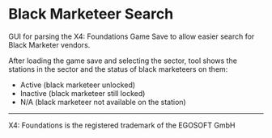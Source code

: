 # Black Marketeer Search
GUI for parsing the X4: Foundations Game Save to allow easier search for Black Marketer vendors.

After loading the game save and selecting the sector, tool shows the stations in the sector and the status of black marketeers on them:
- Active (black marketeer unlocked)
- Inactive (black marketeer still locked)
- N/A (black marketeer not available on the station)

---

X4: Foundations is the registered trademark of the EGOSOFT GmbH 
